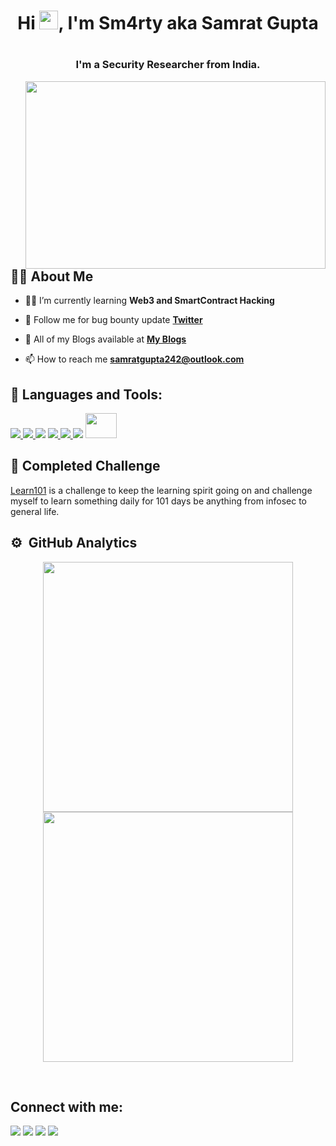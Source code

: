 <h1 align="center">Hi <img src="https://raw.githubusercontent.com/MartinHeinz/MartinHeinz/master/wave.gif" width="30px">, I'm Sm4rty aka Samrat Gupta<h1>
<h3 align="center">I'm a Security Researcher from India.</h3>
<a href="#"><img width="480" height="300px" align="right" src="https://raw.githubusercontent.com/hackerspider1/hackerspider1/main/code.gif"/></a>

## 🙋‍♂️ About Me

- 👨‍💻 I’m currently learning **Web3 and SmartContract Hacking**

- 👯 Follow me for bug bounty update **[Twitter](https://twitter.com/Sm4rty_)**

- 📓 All of my Blogs available at **[My Blogs](https://sm4rty.medium.com/)**

- 📫 How to reach me **samratgupta242@outlook.com**



## 🚀 Languages and Tools:

<p align="left"> 
    <a href="https://www.linux.org/" target="_blank"> <img src="https://img.icons8.com/color/48/000000/linux--v1.png"/> </a>
    <a href="https://www.python.org" target="_blank"> <img src="https://img.icons8.com/color/48/000000/python.png"/> </a> 
    <a href="https://www.gnu.org/software/bash/" target="_blank"> <img src="https://img.icons8.com/plasticine/50/000000/bash.png/"></a>
    <a href="https://www.javascript.com/" target="_blank"> <img src="https://img.icons8.com/color/48/fa314a/javascript.png"/> </a>
    <a href="https://www.cplusplus.com/doc/tutorial/" target="_blank"> <img src="https://img.icons8.com/color/48/fa314a/c-plus-plus-logo.png"/> </a>
    <a href="https://portswigger.net/burp" target="_blank"> <img src="https://img.icons8.com/ios-filled/48/fa314a/burp-suite.png"/></a>
    <a href="https://sqlmap.org/" target="_blank"> <img width="50" height="40px" src="https://upload.wikimedia.org/wikipedia/commons/4/4f/Sqlmap_logo.png"/></a>

</p>

## :pushpin: Completed Challenge

[Learn101](https://github.com/Sm4rty-1/learn101) is a challenge to keep the learning spirit going on and challenge myself to learn something daily for 101 days  be anything from infosec to general life.

## ⚙️ &nbsp;GitHub Analytics

<!-- ![](https://github-readme-stats.vercel.app/api?username=dn0m1n8tor&show_icons=true&bg_color=45,fc00ff,00dbde&title_color=fff&text_color=fff)
 -->
 
 <p align = "center">
  <img src = "https://github-readme-stats.vercel.app/api?username=Sm4rty-1&show_icons=true&theme=dark" width = 400 />
  <img src = "https://github-readme-streak-stats.herokuapp.com/?user=Sm4rty-1&theme=dark&hide_border=true" width = 400 />
    </p>
    
<br/>

## Connect with me:
<p align="left">

<a href = "https://www.linkedin.com/in/sm4rty/"><img src="https://img.icons8.com/fluent/48/000000/linkedin.png"/></a>
<a href = "https://twitter.com/sm4rty_"><img src="https://img.icons8.com/fluent/48/000000/twitter.png"/></a>
<a href = "https://www.instagram.com/sm4rty/"><img src="https://img.icons8.com/fluent/48/000000/instagram-new.png"/></a>
<a href = "https://sm4rty.hashnode.dev/"><img src="https://seeklogo.com/free-vector-logos/hashnode"/></a>

